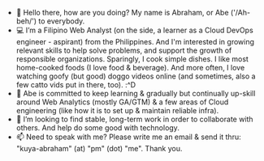 - 👋  Hello there, how are you doing? My name is Abraham, or Abe ('/Ah-beh/') to everybody.
- 💻  I’m a Filipino Web Analyst (on the side, a learner as a Cloud DevOps engineer - aspirant) from the Philippines. And I'm interested in growing relevant skills to help solve problems, and support the growth of responsible organizations. Sparingly, I cook simple dishes. I like most home-cooked foods (I love food & beverage). And more often, I love watching goofy (but good) doggo videos online (and sometimes, also a few catto vids put in there, too). :^D
- 🌱  Abe is committed to keep learning & gradually but continually up-skill around Web Analytics (mostly GA/GTM) & a few areas of Cloud engineering (like how it is to set up & maintain reliable infra).
- 💞️  I’m looking to find stable, long-term work in order to collaborate with others. And help do some good with technology.
- 📫  Need to speak with me? Please write me an email & send it thru: "kuya-abraham" (at) "pm" (dot) "me". Thank you.

<!---
abormate/abormate is a ✨ special ✨ repository because its `README.md` (this file) appears on your GitHub profile.
You can click the Preview link to take a look at your changes.
--->
